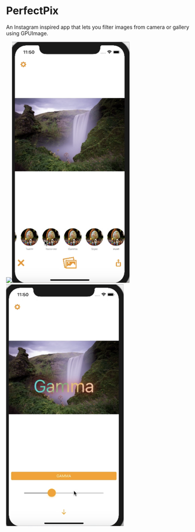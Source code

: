 # PerfectPix

An Instagram inspired app that lets you filter images from camera or gallery using GPUImage. 

<img src="https://github.com/codeatif/PerfectPix/blob/master/PerfectPix/ezgif-1-6019975ab9.gif" width ="320"><img src="https://github.com/codeatif/PerfectPix/blob/master/PerfectPix/Screen%20Shot%202018-04-03%20at%2011.33.27%20AM.png" width ="320"><img src="https://github.com/codeatif/PerfectPix/blob/master/PerfectPix/Screen%20Shot%202018-04-03%20at%2011.33.36%20AM.png" width ="320">
